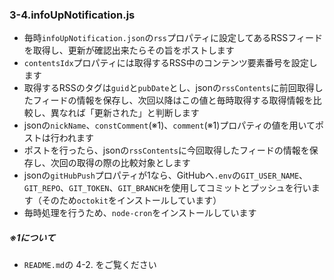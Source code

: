 ### 3-4.infoUpNotification.js
- 毎時`infoUpNotification.json`の`rss`プロパティに設定してあるRSSフィードを取得し、更新が確認出来たらその旨をポストします
- `contentsIdx`プロパティには取得するRSS中のコンテンツ要素番号を設定します
- 取得するRSSのタグは`guid`と`pubDate`とし、jsonの`rssContents`に前回取得したフィードの情報を保存し、次回以降はこの値と毎時取得する取得情報を比較し、異なれば「更新された」と判断します
- jsonの`nickName`、`constComment`(※1)、`comment`(※1)プロパティの値を用いてポストは行われます
- ポストを行ったら、jsonの`rssContents`に今回取得したフィードの情報を保存し、次回の取得の際の比較対象とします
- jsonの`gitHubPush`プロパティが1なら、GitHubへ`.env`の`GIT_USER_NAME`、`GIT_REPO`、`GIT_TOKEN`、`GIT_BRANCH`を使用してコミットとプッシュを行います（そのため`octokit`をインストールしています）
- 毎時処理を行うため、`node-cron`をインストールしています


##### ※1について
- `README.md`の 4-2. をご覧ください

